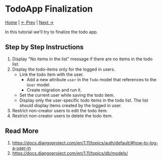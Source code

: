 TodoApp Finalization
=====================
[Home](https://github.com/kabirbaidhya/learn-python-django-web) | [← Prev](https://github.com/kabirbaidhya/learn-python-django-web/blob/master/units/django/8/auth.md) | [Next →]()

In this tutorial we'll try to finalize the todo app.

## Step by Step Instructions
 1. Display "No items in the list" message if there are no items in the todo list.
 2. Display the todo-items only for the logged in users.
    - Link the todo item with the user.
        - Add a new attribute `user` in the `Todo` model that references to the `User` model.
        - Create migration and run it.
    - Set the current user while saving the todo item.
    - Display only the user-specific todo items in the todo list. The list should display items created by the logged in user.
 3. Restrict non-creator users to edit the todo item.
 3. Restrict non-creator users to delete the todo item.


## Read More

 1. https://docs.djangoproject.com/en/1.11/topics/auth/default/#how-to-log-a-user-in
 2. https://docs.djangoproject.com/en/1.11/topics/db/models/
